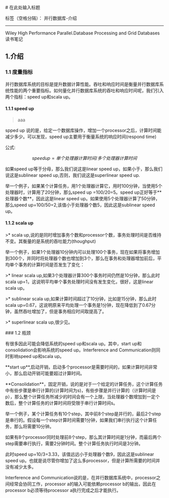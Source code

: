 \# 在此处输入标题

标签（空格分隔）： 并行数据库-介绍

---

Wiley High Performance Parallel.Database Processing and Grid Databases读书笔记

## 1.介绍

### 1.1 度量指标

并行数据库系统的目标是提升数据计算性能。吞吐和响应时间是衡量并行数据库系统性能的两个重要指标。如何量化并行数据库系统的吞吐和响应时间呢，我们引入两个指标：speed up和scala up。

####  1.1.1 speed up

> aaa

spped up 说的是，给定一个数据库操作，增加一个processor之后，计算时间能减少多少。可以发现，speed up主要用于衡量系统的响应时间\(respond time\)

公式:

$$speed up=单个处理器计算时间/多个处理器计算时间$$

如果speed up等于分母，那么我们说这是linear speed up，如果小于，那么我们说这是sublinear speed up,否则，我们说这是superlinear speed up.

举一个例子，如果某个计算任务，用1个处理器计算它，用时100分钟，当使用5个处理器时，计算用了20分钟，那么speed up =100/20=5。speed up正好等于\*\*处理器个数\*\*，因此这是linear speed up。如果使用5个处理器计算了50分钟，那么speed up=100/50=2,该值小于处理器个数5，因此这是sublinear speed up。

#### 1.1.2 scala up

&gt;\* scala up,说的是同时增加事务个数和processor个数，事务处理时间是否维持不变。其衡量的是系统的吞吐能力\(thoughput\)

举一个例子，如果1个处理器10分钟内可以处理100个事务，现在如果将事务增加到300个，并同时将处理器个数也增加到3个，那么在事务和处理器增加前后，平均单个事务的计算时间是否发生了变化：

&gt;\* linear scala up,如果3个处理器计算300个事务时间仍然是10分钟，那么此时scala up=1，这说明平均单个事务处理时间没有发生变化，很好，这是linear scala up。

&gt;\* sublinear scala up,如果计算时间超过了10分钟，比如是15分钟，那么此时scala up=0.67，这说明原来平均处理一个事务是1分钟，现在降低到了0.67分钟，虽然吞吐增加了，但是事务相应时间取提高了。

&gt;\* superlinear scala up,很少见。

\#\#\# 1.2 瓶颈

有很多因此可能会降低系统的speed up和scala up。其中，start up和consolidation会影响系统的speed up。Interference and Communication则同时影响speed up和scala up。

\*\*start up\*\*,启动开销，启动多个processor是需要时间的，如果计算时间非常小，那么启动开销可能要超过计算时间。

\*\*Consolidation\*\*，固定开销，说的是对于一个给定的计算任务，这个计算任务中有些步骤是串行计算的\(计算时间为s\)，有些步骤是并行计算的（计算时间是p），那么整个计算任务所减少的时间会有一个上限，当处理器个数增加到一定个数后，整个计算任务的计算时间将受限于串行计算时间s。

举一个例子，某个计算任务有10个step，其中前8个step是并行的，最后2个step是串行的。假设每一个step计算时间需要1分钟，如果我们串行执行这个计算任务，那么将需要10分钟。

如果有8个processor同时处理前8个step，那么其计算时间是1分钟，而最后两个step需要串行执行，需要2分钟时间。整个计算任务执行时间是3分钟。

此时speed up=10/3=3.33，该值远远小于处理器个数9，因此这是sublinear speed up。也就是说尽管你增加了这么多processor，但是计算所需要的时间并没有减少太多。

Interference and Communication说的是，在并行数据库系统中，processor之间经常会协同工作，processor a的输入可能依赖processor b的输出，因此在processor b必须等待processor a执行完成之后才能执行。

